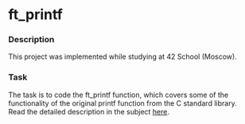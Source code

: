 # ft_printf

### Description

This project was implemented while studying at 42 School (Moscow).

### Task

The task is to code the ft_printf function, which covers some of the functionality of the original printf function from the C standard library.  
Read the detailed description in the subject [here](https://github.com/mikhdm/ft_printf/blob/master/en.subject.pdf).
